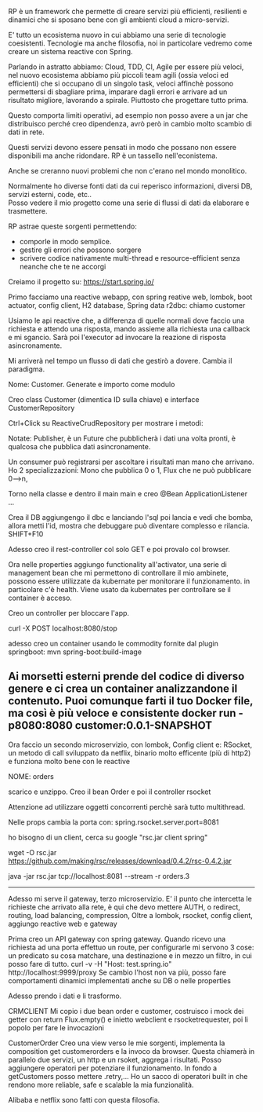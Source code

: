 RP è un framework che permette di creare servizi più efficienti, resilienti e dinamici che si sposano bene con gli ambienti cloud a micro-servizi.

E' tutto un ecosistema nuovo in cui abbiamo una serie di tecnologie coesistenti. Tecnologie ma anche filosofia, noi in particolare vedremo come creare un sistema reactive con Spring.

Parlando in astratto abbiamo:
Cloud, TDD, CI, Agile per essere più veloci, nel nuovo ecosistema abbiamo più piccoli team agili (ossia veloci ed efficienti) che si occupano di un singolo task, veloci affinchè possono permettersi di sbagliare prima,
imparare dagli errori e arrivare ad un risultato migliore, lavorando a spirale. Piuttosto che progettare tutto prima.

Questo comporta limiti operativi, ad esempio non posso avere a un jar che distribuisco perché creo dipendenza, avrò però in cambio molto scambio di dati in rete.

Questi servizi devono essere pensati in modo che possano non essere disponibili ma anche ridondare.
RP è un tassello nell'econistema.

Anche se creranno nuovi problemi che non c'erano nel mondo monolitico.

Normalmente ho diverse fonti dati da cui reperisco informazioni, diversi DB, servizi esterni, code, etc..  
Posso vedere il mio progetto come una serie di flussi di dati da elaborare e trasmettere.

RP astrae queste sorgenti permettendo:
- comporle in modo semplice.
- gestire gli errori che possono sorgere
- scrivere codice nativamente multi-thread e resource-efficient senza neanche che te ne accorgi

Creiamo il progetto su: https://start.spring.io/

Primo facciamo una reactive webapp, con spring reative web, lombok, boot actuator, config client, H2 database, Spring data r2dbc: chiamo customer

Usiamo le api reactive che, a differenza di quelle normali dove faccio una richiesta e attendo una risposta, mando assieme alla richiesta una callback e mi sgancio. Sarà poi l'executor ad invocare la reazione di risposta asincronamente.

Mi arriverà nel tempo un flusso di dati che gestirò a dovere. Cambia il paradigma.

Nome: Customer. Generate e importo come modulo

Creo class Customer (dimentica ID sulla chiave) e interface CustomerRepository

Ctrl+Click su ReactiveCrudRepository per mostrare i metodi:

Notate: Publisher, è un Future che pubblicherà i dati una volta pronti, è qualcosa che pubblica dati asincronamente. 

Un consumer può registrarsi per ascoltare i risultati man mano che arrivano.
Ho 2 specializzazioni: Mono che pubblica 0 o 1, Flux che ne può pubblicare 0-->n, 

Torno nella classe e dentro il main main e creo 
@Bean
ApplicationListener ...

Crea il DB aggiungengo il dbc e lanciando l'sql
poi lancia e vedi che bomba, allora metti l'id, mostra che debuggare può diventare complesso e rilancia.
SHIFT+F10

Adesso creo il rest-controller col solo GET e poi provalo col browser.

Ora nelle properties aggiungo functionality all'activator, una serie di management bean che mi permettono di controllare il mio ambinete, possono essere utilizzate da kubernate per monitorare il funzionamento.
in particolare c'è health. Viene usato da kubernates per controllare se il container è acceso.

Creo un controller per bloccare l'app. 

curl -X POST localhost:8080/stop

adesso creo un container usando le commodity fornite dal plugin springboot:
mvn spring-boot:build-image

Ai morsetti esterni prende del codice di diverso genere e ci crea un container analizzandone il contenuto. Puoi comunque farti il tuo Docker file, ma così è più veloce e consistente
docker run -p8080:8080 customer:0.0.1-SNAPSHOT
---
Ora faccio un secondo microservizio, con lombok, Config client e:
 RSocket, un metodo di call sviluppato da netflix, binario molto efficente (più di http2) e funziona molto bene con le reactive
 
NOME: orders

scarico e unzippo.
Creo il bean Order e poi il controller rsocket

Attenzione ad utilizzare oggetti concorrenti perchè sarà tutto multithread.

Nelle props cambia la porta con: spring.rsocket.server.port=8081

ho bisogno di un client, cerca su google "rsc.jar client spring"

wget -O rsc.jar https://github.com/making/rsc/releases/download/0.4.2/rsc-0.4.2.jar

java -jar rsc.jar tcp://localhost:8081 --stream -r orders.3

---
Adesso mi serve il gateway, terzo microservizio. E' il punto che intercetta le richieste che arrivato alla rete, è qui che devo mettere AUTH, o redirect, routing, load balancing,
compression, 
Oltre a lombok, rsocket, config client, aggiungo reactive web e gateway

Prima creo un API gateway con spring gateway. 
Quando ricevo una richiesta ad una porta effettuo un route, per configurarle mi servono 3 cose: un predicato su cosa matchare, una destinazione e in mezzo un filtro, in cui posso fare di tutto.
curl -v -H "Host: test.spring.io" http://localhost:9999/proxy
Se cambio l'host non va più, posso fare comportamenti dinamici implementati anche su DB o nelle properties

Adesso prendo i dati e li trasformo.

CRMCLIENT
Mi copio i due bean order e customer, costruisco i mock dei getter con return Flux.empty() e inietto webclient e rsocketrequester, poi li popolo per fare le invocazioni

CustomerOrder
Creo una view verso le mie sorgenti, implementa la composition get customerorders e la invoco da browser.
Questa chiamerà in parallelo due servizi, un http e un rsoket, aggrega i risultati. 
Posso aggiungere operatori per potenziare il funzionamento. In fondo a getCustomers posso mettere .retry,... 
Ho un sacco di operatori built in che rendono more reliable, safe e scalable la mia funzionalità.

Alibaba e netflix sono fatti con questa filosofia.

